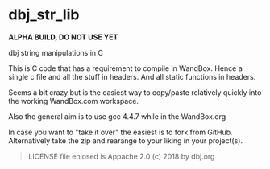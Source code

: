 # dbj_str_lib

**ALPHA BUILD, DO NOT USE YET**

dbj string manipulations in C

This is C code that has a requirement to 
compile in WandBox. Hence a single c file and all the stuff in headers.
And all static functions in headers.

Seems a bit crazy but is the easiest way 
to copy/paste relatively quickly into the working WandBox.com workspace.

Also the general aim is to use gcc 4.4.7 while in the WandBox.org

In case you want to "take it over" the easiest is to fork from GitHub.
Alternatively take the zip  and rearange to your liking in your project(s).

> LICENSE file enlosed is Appache 2.0
(c) 2018 by dbj.org
